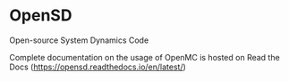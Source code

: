 # OpenSD

Open-source System Dynamics Code


Complete documentation on the usage of OpenMC is hosted on Read the Docs (https://opensd.readthedocs.io/en/latest/)